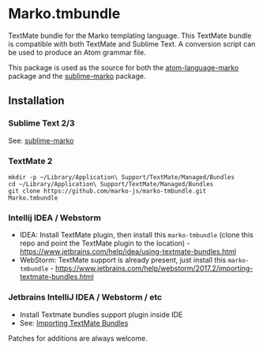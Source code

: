 # Marko.tmbundle

TextMate bundle for the Marko templating language. This TextMate bundle is compatible with both TextMate and Sublime Text. A conversion script can be used to produce an Atom grammar file.

This package is used as the source for both the [atom-language-marko](https://github.com/marko-js/atom-language-marko) package and the [sublime-marko](https://github.com/merwan7/sublime-marko) package.

## Installation

### Sublime Text 2/3

See: [sublime-marko](https://github.com/merwan7/sublime-marko)

### TextMate 2

    mkdir -p ~/Library/Application\ Support/TextMate/Managed/Bundles
    cd ~/Library/Application\ Support/TextMate/Managed/Bundles
    git clone https://github.com/marko-js/marko-tmbundle.git Marko.tmbundle
    
### Intellij IDEA / Webstorm

* IDEA: Install TextMate plugin, then install this `marko-tmbundle` (clone this repo and point the TextMate plugin to the location) - https://www.jetbrains.com/help/idea/using-textmate-bundles.html
* WebStorm: TextMate support is already present, just install this `marko-tmbundle` - https://www.jetbrains.com/help/webstorm/2017.2/importing-textmate-bundles.html

### Jetbrains IntelliJ IDEA / Webstorm / etc

- Install Textmate bundles support plugin inside IDE
- See: [Importing TextMate Bundles](https://www.jetbrains.com/help/phpstorm/2016.2/importing-textmate-bundles.html)

Patches for additions are always welcome.

